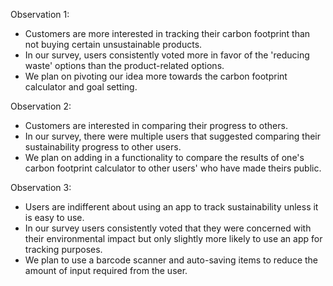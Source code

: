 Observation 1:
- Customers are more interested in tracking their carbon footprint than not buying certain unsustainable products.
- In our survey, users consistently voted more in favor of the 'reducing waste' options than the product-related options.
- We plan on pivoting our idea more towards the carbon footprint calculator and goal setting.

Observation 2:
- Customers are interested in comparing their progress to others.
- In our survey, there were multiple users that suggested comparing their sustainability progress to other users.
- We plan on adding in a functionality to compare the results of one's carbon footprint calculator to other users' who have made theirs public.

Observation 3:
- Users are indifferent about using an app to track sustainability unless it is easy to use.
- In our survey users consistently voted that they were concerned with their environmental impact but only slightly more likely to use an app for tracking purposes.
- We plan to use a barcode scanner and auto-saving items to reduce the amount of input required from the user.
